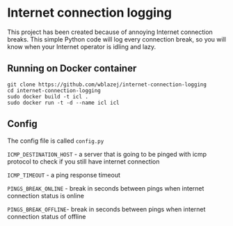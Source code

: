 # Internet connection logging
This project has been created because of annoying Internet connection breaks. This simple Python code will log every connection break, so you will know when your Internet operator is idling and lazy.

## Running on Docker container
```
git clone https://github.com/wblazej/internet-connection-logging
cd internet-connection-logging
sudo docker build -t icl .
sudo docker run -t -d --name icl icl
```

## Config
The config file is called `config.py`

`ICMP_DESTINATION_HOST` - a server that is going to be pinged with icmp protocol to check if you still have internet connection

`ICMP_TIMEOUT` - a ping response timeout

`PINGS_BREAK_ONLINE` - break in seconds between pings when internet connection status is online

`PINGS_BREAK_OFFLINE`- break in seconds between pings when internet connection status of offline
